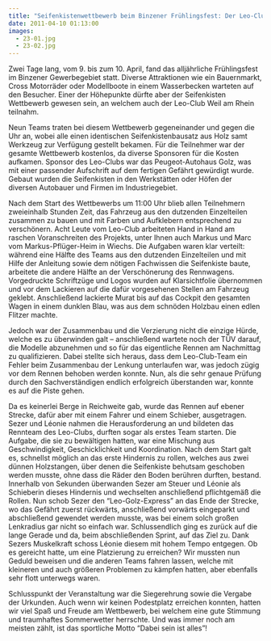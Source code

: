 ```yaml
---
title: "Seifenkistenwettbewerb beim Binzener Frühlingsfest: Der Leo-Club war dabei"
date: 2011-04-10 01:13:00
images:
  - 23-01.jpg
  - 23-02.jpg
---
```


Zwei Tage lang, vom 9. bis zum 10. April, fand das alljährliche Frühlingsfest im Binzener Gewerbegebiet statt. Diverse Attraktionen wie ein Bauernmarkt, Cross Motorräder oder Modellboote in einem Wasserbecken warteten auf den Besucher. Einer der Höhepunkte dürfte aber der Seifenkisten Wettbewerb gewesen sein, an welchem auch der Leo-Club Weil am Rhein teilnahm.

Neun Teams traten bei diesem Wettbewerb gegeneinander und gegen die Uhr an, wobei alle einen identischen Seifenkistenbausatz aus Holz samt Werkzeug zur Verfügung gestellt bekamen. Für die Teilnehmer war der gesamte Wettbewerb kostenlos, da diverse Sponsoren für die Kosten aufkamen. Sponsor des Leo-Clubs war das Peugeot-Autohaus Golz, was mit einer passender Aufschrift auf dem fertigen Gefährt gewürdigt wurde. Gebaut wurden die Seifenkisten in den Werkstätten oder Höfen der diversen Autobauer und Firmen im Industriegebiet.

Nach dem Start des Wettbewerbs um 11:00 Uhr blieb allen Teilnehmern zweieinhalb Stunden Zeit, das Fahrzeug aus den dutzenden Einzelteilen zusammen zu bauen und mit Farben und Aufklebern entsprechend zu verschönern. Acht Leute vom Leo-Club arbeiteten Hand in Hand am raschen Voranschreiten des Projekts, unter Ihnen auch Markus und Marc vom Markus-Pflüger-Heim in Wiechs. Die Aufgaben waren klar verteilt: während eine Hälfte des Teams aus den dutzenden Einzelteilen und mit Hilfe der Anleitung sowie dem nötigen Fachwissen die Seifenkiste baute, arbeitete die andere Hälfte an der Verschönerung des Rennwagens. Vorgedruckte Schriftzüge und Logos wurden auf Klarsichtfolie übernommen und vor dem Lackieren auf die dafür vorgesehenen Stellen am Fahrzeug geklebt. Anschließend lackierte Murat bis auf das Cockpit den gesamten Wagen in einem dunklen Blau, was aus dem schnöden Holzbau einen edlen Flitzer machte.

Jedoch war der Zusammenbau und die Verzierung nicht die einzige Hürde, welche es zu überwinden galt – anschließend wartete noch der TÜV darauf, die Modelle abzunehmen und so für das eigentliche Rennen am Nachmittag zu qualifizieren. Dabei stellte sich heraus, dass dem Leo-Club-Team ein Fehler beim Zusammenbau der Lenkung unterlaufen war, was jedoch zügig vor dem Rennen behoben werden konnte. Nun, als die sehr genaue Prüfung durch den Sachverständigen endlich erfolgreich überstanden war, konnte es auf die Piste gehen.

Da es keinerlei Berge in Reichweite gab, wurde das Rennen auf ebener Strecke, dafür aber mit einem Fahrer und einem Schieber, ausgetragen. Sezer und Léonie nahmen die Herausforderung an und bildeten das Rennteam des Leo-Clubs, durften sogar als erstes Team starten. Die Aufgabe, die sie zu bewältigen hatten, war eine Mischung aus Geschwindigkeit, Geschicklichkeit und Koordination. Nach dem Start galt es, schnellst möglich an das erste Hindernis zu rollen, welches aus zwei dünnen Holzstangen, über denen die Seifenkiste behutsam geschoben werden musste, ohne dass die Räder den Boden berühren durften, bestand. Innerhalb von Sekunden überwanden Sezer am Steuer und Léonie als Schieberin dieses Hindernis und wechselten anschließend pflichtgemäß die Rollen. Nun schob Sezer den “Leo-Golz-Express” an das Ende der Strecke, wo das Gefährt zuerst rückwärts, anschließend vorwärts eingeparkt und abschließend gewendet werden musste, was bei einem solch großen Lenkradius gar nicht so einfach war. Schlussendlich ging es zurück auf die lange Gerade und da, beim abschließenden Sprint, auf das Ziel zu. Dank Sezers Muskelkraft schoss Léonie diesem mit hohem Tempo entgegen. Ob es gereicht hatte, um eine Platzierung zu erreichen? Wir mussten nun Geduld beweisen und die anderen Teams fahren lassen, welche mit kleineren und auch größeren Problemen zu kämpfen hatten, aber ebenfalls sehr flott unterwegs waren.

Schlusspunkt der Veranstaltung war die Siegerehrung sowie die Vergabe der Urkunden. Auch wenn wir keinen Podestplatz erreichen konnten, hatten wir viel Spaß und Freude am Wettbewerb, bei welchem eine gute Stimmung und traumhaftes Sommerwetter herrschte. Und was immer noch am meisten zählt, ist das sportliche Motto “Dabei sein ist alles”!

